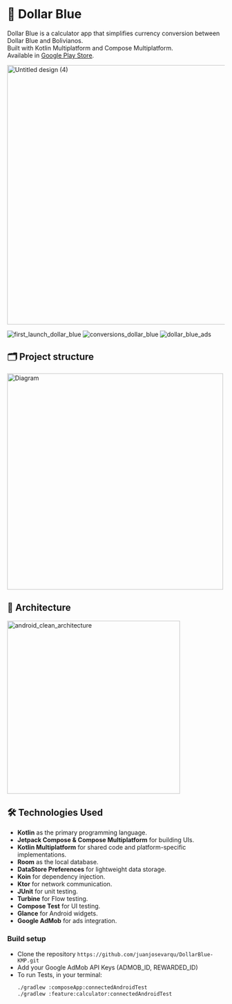 # 📱 Dollar Blue

Dollar Blue is a calculator app that simplifies currency conversion between Dollar Blue and Bolivianos.    
Built with Kotlin Multiplatform and Compose Multiplatform.    
Available in [Google Play Store](https://play.google.com/store/apps/details?id=com.varqulabs.dolarblueapp).

<img width="600" alt="Untitled design (4)" src="https://github.com/user-attachments/assets/c585136c-c736-4217-ab36-c6d9a66c2a17" />

![first_launch_dollar_blue](https://github.com/user-attachments/assets/407e6ffc-eb76-4c2c-a3ba-84bc38431b19)
![conversions_dollar_blue](https://github.com/user-attachments/assets/e9032659-d75d-4bc7-af02-5e44f927c6a6)
![dollar_blue_ads](https://github.com/user-attachments/assets/7489671e-bcd5-42cd-9319-f33fab1853e2)

## 🗂️ Project structure

<img width="500" alt="Diagram" src="https://github.com/user-attachments/assets/5ff99353-7a32-4540-8f24-5891de0f816d" />

## 📐 Architecture

<img width="400" alt="android_clean_architecture" src="https://github.com/user-attachments/assets/a2da8368-4a8c-4130-9dbc-50c26a7d7081" />

## 🛠 Technologies Used

- **Kotlin** as the primary programming language.
- **Jetpack Compose & Compose Multiplatform** for building UIs.
- **Kotlin Multiplatform** for shared code and platform-specific implementations.
- **Room** as the local database.
- **DataStore Preferences** for lightweight data storage.
- **Koin** for dependency injection.
- **Ktor** for network communication.
- **JUnit** for unit testing.
- **Turbine** for Flow testing.
- **Compose Test** for UI testing.
- **Glance** for Android widgets.
- **Google AdMob** for ads integration.

### Build setup
- Clone the repository `https://github.com/juanjosevarqu/DollarBlue-KMP.git`
- Add your Google AdMob API Keys (ADMOB_ID, REWARDED_ID)
- To run Tests, in your terminal:
  ```bash
  ./gradlew :composeApp:connectedAndroidTest
  ./gradlew :feature:calculator:connectedAndroidTest
  ```


